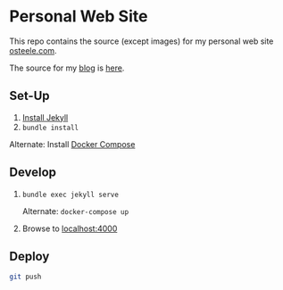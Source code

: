# Personal Web Site

This repo contains the source (except images) for my personal web site [osteele.com](http://osteele.com).

The source for my [blog](blog.osteele.com) is [here](https://github.com/osteele/blog.osteele.com).

## Set-Up

1. [Install Jekyll](https://jekyllrb.com/docs/installation/)
2. `bundle install`

Alternate: Install [Docker Compose](https://docs.docker.com/compose/install/)

## Develop

1. `bundle exec jekyll serve`

    Alternate: `docker-compose up`
2. Browse to [localhost:4000](http://localhost:4000)

## Deploy

```bash
git push
```
